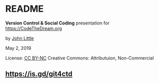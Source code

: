 # README

**Version Control & Social Coding** presentation for https://CodeTheDream.org

by [John Little](https://JohnLittle.info/)

May 2, 2019

License:  [CC BY-NC](https://creativecommons.org/licenses/by-nc/4.0/)
Creative Commons:  Attributuion, Non-Commercial

## https://is.gd/git4ctd

